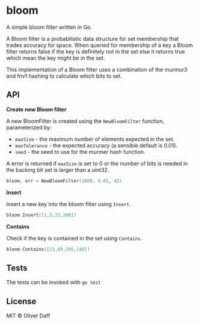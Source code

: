 # bloom

A simple bloom filter written in Go. 

A Bloom filter is a probabilistic data structure for set membership
that trades accuracy for space.  When queried for membership of a key a Bloom filter returns false if the key is definitely not in the set else it returns true which mean the key might be in the set.

This implementation of a Bloom filter uses a combination of the
murmur3 and fnv1 hashing to calculate which bits to set.

## API

__Create new Bloom filter__

A new BloomFilter is created using the `NewBloomFilter` function,
parameterized by:
*   `maxSize` - the maximum number of elements expected in the set.
*   `maxTolerance` - the expected accuracy (a sensible default is 0.01).
*   `seed` - the seed to use for the murmer hash function.

A error is returned if `maxSize` is set to 0 or the number of bits is needed in the backing bit set is larger than a uint32.
```go
bloom, err = NewBloomFilter(1000, 0.01, 42)
```

__Insert__

Insert a new key into the bloom filter using `Insert`.
```go
bloom.Insert([2,3,23,200])
```

__Contains__

Check if the key is contained in the set using `Contains`.

```go
bloom.Contains([23,89,205,148])
```



## Tests
The tests can be invoked with `go test`

## License
MIT © Oliver Daff